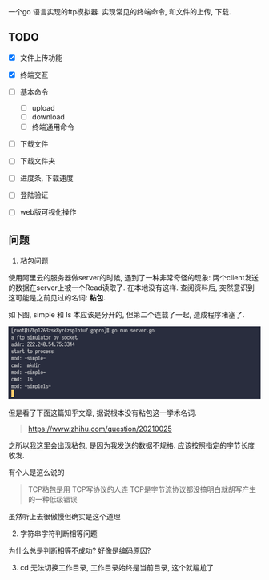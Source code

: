 一个go 语言实现的ftp模拟器. 实现常见的终端命令, 和文件的上传, 下载.

## TODO
- [x] 文件上传功能
- [x] 终端交互
- [ ] 基本命令
    - [ ] upload
    - [ ] download
    - [ ] 终端通用命令
- [ ] 下载文件
- [ ] 下载文件夹 
- [ ] 进度条, 下载速度
- [ ] 登陆验证
- [ ] web版可视化操作





## 问题

1. 粘包问题

使用阿里云的服务器做server的时候, 遇到了一种非常奇怪的现象: 两个client发送的数据在server上被一个Read读取了. 在本地没有这样. 查阅资料后, 突然意识到这可能是之前见过的名词: **粘包**. 

如下图, simple 和 ls 本应该是分开的, 但第二个连载了一起, 造成程序堵塞了. 

![1575191252612](assets/1575191252612.png)

但是看了下面这篇知乎文章, 据说根本没有粘包这一学术名词. 

>  https://www.zhihu.com/question/20210025

之所以我这里会出现粘包, 是因为我发送的数据不规格. 应该按照指定的字节长度收发.

有个人是这么说的

> TCP粘包是用 TCP写协议的人连 TCP是字节流协议都没搞明白就胡写产生的一种低级错误

虽然听上去很傲慢但确实是这个道理



2. 字符串字符判断相等问题

为什么总是判断相等不成功? 好像是编码原因?



3. cd 无法切换工作目录, 工作目录始终是当前目录, 这个就尴尬了